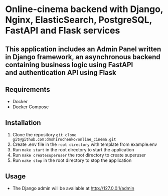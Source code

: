 Online-cinema backend with Django, Nginx, ElasticSearch, PostgreSQL, FastAPI and Flask services
================================================================================================
This application includes an Admin Panel written in Django framework, an asynchronous backend containing business logic using FastAPI  
and authentication API using Flask
----------------------------------------------------------------------------------------------------------------------------------------

## Requirements
- Docker
- Docker Compose

## Installation
1. Clone the repository `git clone git@github.com:dmshirochenko/online_cinema.git`
2. Create .env file in the `root directory` with template from example.env
3. Run `make start` in the root directory to start the application
4. Run `make createsuperuser` the root directory to create superuser
5. Run `make stop` in the root directory to stop the application

## Usage
- The Django admin will be available at http://127.0.0.1/admin